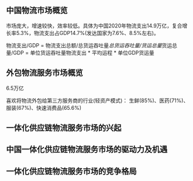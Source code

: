 ## 中国物流市场概览
市场庞大，增速较快，效率较低。具体为中国2020年物流支出14.9万亿，复合增长率5.3%，物流支出占GDP14.7%(发达国家为7.6%、8.5%左右)。

物流支出/GDP = 物流支出总额/总货运吞吐量*总货运吞吐量/货运总量*货运总量/GDP = 单位货运吞吐量物流支出 * 平均运程 * 单位GDP货运量

## 外包物流服务市场概览
6.5万亿

喜欢将物流外包给第三方服务商的行业(轻资产模式)：
  生鲜(85%)、医药(71%)、服装(67%)、快速消费品(65.6%)
  
## 一体化供应链物流服务市场的兴起
## 中国一体化供应链物流服务市场的驱动力及机遇
## 一体化供应链物流服务市场的竞争格局